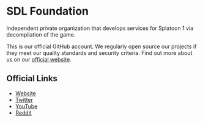 # SDL Foundation

Independent private organization that develops services for Splatoon 1 via decompilation of the game.

This is our official GitHub account. We regularly open source our projects if they meet our quality standards and security criteria. Find out more about us on our [official website](https://sdlfoundation.com).

## Official Links

- [Website](https://sdlfoundation.com)
- [Twitter](https://x.com/sdl_foundation)
- [YouTube](https://www.youtube.com/@sdlfoundation)
- [Reddit](https://www.reddit.com/user/sdlfoundation)

